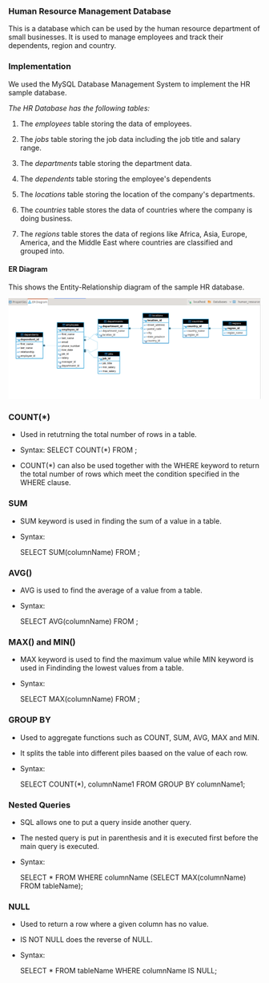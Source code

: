 ### Human Resource Management Database

This is a database which can be used by the human resource department of small businesses. It is used to manage employees and track their dependents, region and country.

### Implementation
We used the MySQL Database Management System to implement the HR sample database. 

*The HR Database has the following tables:*
1. The _employees_ table storing the data of employees.
2. The _jobs_ table storing the job data including the job title and salary range.
3. The _departments_ table storing the department data.

4. The _dependents_ table storing the employee's dependents
5. The _locations_ table storing the location of the company's departments.
6. The _countries_ table stores the data of countries where the company is doing business.
7. The _regions_ table stores the data of regions like Africa, Asia, Europe, America, and the Middle East where countries are classified and grouped into.

#### ER Diagram
This shows the Entity-Relationship diagram of the sample HR database.

![ER Diagram](./ER_diagram.png)

### COUNT(*)
* Used in retutrning the total number of rows in a table.
* Syntax:
		SELECT COUNT(*) FROM <tableName>;

* COUNT(*) can also be used together with the WHERE keyword to return the total number of rows which meet the condition specified in the WHERE clause.

### SUM
* SUM keyword is used in finding the sum of a value in a table.
* Syntax:

	SELECT SUM(columnName) FROM <tableName>;

### AVG()
* AVG is used to find the average of a value from a table.
* Syntax:

	SELECT AVG(columnName) FROM <tableName>;

### MAX() and MIN()
* MAX keyword is used to find the maximum value while MIN keyword is used in Findinding the lowest values from a table.
* Syntax:

	SELECT MAX(columnName) FROM <tableName>;
### GROUP BY
* Used to aggregate functions such as COUNT, SUM, AVG, MAX and MIN.
* It splits the table into different piles baased on the value of each row.
* Syntax:

	SELECT COUNT(*), columnName1 FROM <tableName> GROUP BY columnName1;

### Nested Queries
* SQL allows one to put a query inside another query.
* The nested query is put in parenthesis and it is executed first before the main query is executed.
* Syntax:

	SELECT * FROM <tableName> WHERE columnName (SELECT MAX(columnName) FROM tableName);

### NULL
* Used to return a row where a given column has no value.
* IS NOT NULL does the reverse of NULL.
* Syntax:

	SELECT * FROM tableName WHERE columnName IS NULL;




